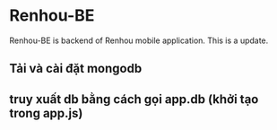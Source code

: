 # Renhou-BE
Renhou-BE is backend of Renhou mobile application.
This is a update.


## Tải và cài đặt mongodb

## truy xuất db bằng cách gọi app.db (khởi tạo trong app.js)
